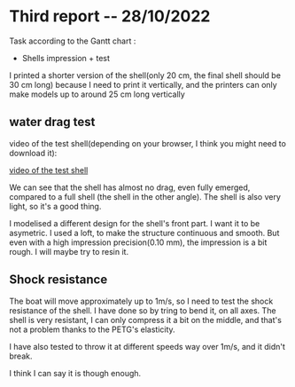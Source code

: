 Third report -- 28/10/2022
==========================

Task according to the Gantt chart :

* Shells impression + test

I printed a shorter version of the shell(only 20 cm, the final shell should be 30 cm long) because I need to print it vertically, and the printers can only make models up to around 25 cm long vertically

## water drag test

video of the test shell(depending on your browser, I think you might need to download it):

[video of the test shell](images_and_videos_for_reports/vic_shell_test.mp4)

We can see that the shell has almost no drag, even fully emerged, compared to a full shell (the shell in the other angle). The shell is also very light, so it's a good thing.

I modelised a different design for the shell's front part. I want it to be asymetric. I used a loft, to make the structure continuous and smooth. But even with a high impression precision(0.10 mm), the impression is a bit rough. I will maybe try to resin it.


## Shock resistance

The boat will move approximately up to 1m/s, so I need to test the shock resistance of the shell. I have done so by tring to bend it, on all axes. The shell is very resistant, I can only compress it a bit on the middle, and that's not a problem thanks to the PETG's elasticity.

I have also tested to throw it at different speeds way over 1m/s, and it didn't break.

I think I can say it is though enough.

